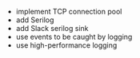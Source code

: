 - implement TCP connection pool
- add Serilog
- add Slack serilog sink
- use events to be caught by logging
- use high-performance logging 